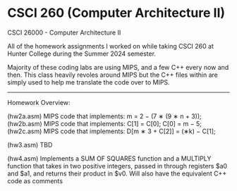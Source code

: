 # CSCI 260 (Computer Architecture II)
CSCI 26000 - Computer Architecture II

All of the homework assignments I worked on while taking CSCI 260 at Hunter College during the Summer 2024 semester.

Majority of these coding labs are using MIPS, and a few C++ every now and then. This class heavily revoles around MIPS but the C++ files within are simply used to help me translate the code over to MIPS. 
____________________________________________________________________________________________________________________________________________________________
Homework Overview:

(hw2a.asm) MIPS code that implements:  m = 2 − (7 ∗ (9 ∗ n + 3));
(hw2b.asm) MIPS code that implements: C[1] = C[0]; 
                                      C[0] = m − 5;
(hw2c.asm) MIPS code that implements: D[m ∗ 3 + C[2]] = (∗k) − C[1];
    
(hw3.asm) TBD

(hw4.asm) Implements a SUM OF SQUARES function and a MULTIPLY function that takes in two positive integers, passed in through registers $a0 and $a1, and returns their product in $v0. Will also have the equivalent C++ code as comments

